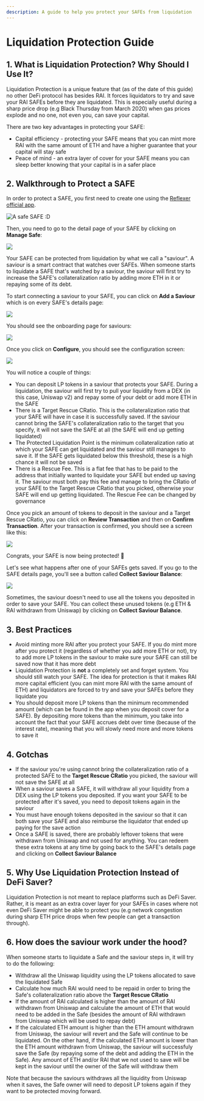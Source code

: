 ```yaml
---
description: A guide to help you protect your SAFEs from liquidation
---
```


# Liquidation Protection Guide

## 1. What is Liquidation Protection? Why Should I Use It?

Liquidation Protection is a unique feature that \(as of the date of this guide\) no other DeFi protocol has besides RAI. It forces liquidators to try and save your RAI SAFEs before they are liquidated. This is especially useful during a sharp price drop \(e.g Black Thursday from March 2020\) when gas prices explode and no one, not even you, can save your capital.

There are two key advantages in protecting your SAFE:

* Capital efficiency - protecting your SAFE means that you can mint more RAI with the same amount of ETH and have a higher guarantee that your capital will stay safe
* Peace of mind - an extra layer of cover for your SAFE means you can sleep better knowing that your capital is in a safer place

## 2. Walkthrough to Protect a SAFE

In order to protect a SAFE, you first need to create one using the [Reflexer official app](https://app.reflexer.finance/).

![A safe SAFE :D](../.gitbook/assets/main.png)

Then, you need to go to the detail page of your SAFE by clicking on **Manage Safe**:

![](../.gitbook/assets/details.png)

Your SAFE can be protected from liquidation by what we call a "saviour". A saviour is a smart contract that watches over SAFEs. When someone starts to liquidate a SAFE that's watched by a saviour, the saviour will first try to increase the SAFE's collateralization ratio by adding more ETH in it or repaying some of its debt.

To start connecting a saviour to your SAFE, you can click on **Add a Saviour** which is on every SAFE's details page:

![](../.gitbook/assets/untitled-design.png)

You should see the onboarding page for saviours:

![](../.gitbook/assets/onboarding-saviour.png)

Once you click on **Configure**, you should see the configuration screen:

![](../.gitbook/assets/saviour-config.png)

You will notice a couple of things:

* You can deposit LP tokens in a saviour that protects your SAFE. During a liquidation, the saviour will first try to pull your liquidity from a DEX \(in this case, Uniswap v2\) and repay some of your debt or add more ETH in the SAFE
* There is a Target Rescue CRatio. This is the collateralization ratio that your SAFE will have in case it is successfully saved. If the saviour cannot bring the SAFE's collateralization ratio to the target that you specify, it will not save the SAFE at all \(the SAFE will end up getting liquidated\)
* The Protected Liquidation Point is the minimum collateralization ratio at which your SAFE can get liquidated and the saviour still manages to save it. If the SAFE gets liquidated below this threshold, these is a high chance it will not be saved
* There is a Rescue Fee. This is a flat fee that has to be paid to the address that initially wanted to liquidate your SAFE but ended up saving it. The saviour must both pay this fee and manage to bring the CRatio of your SAFE to the Target Rescue CRatio that you picked, otherwise your SAFE will end up getting liquidated. The Rescue Fee can be changed by governance

Once you pick an amount of tokens to deposit in the saviour and a Target Rescue CRatio, you can click on **Review Transaction** and then on **Confirm Transaction**. After your transaction is confirmed, you should see a screen like this:

![](../.gitbook/assets/safe-saviour.png)

Congrats, your SAFE is now being protected! 🎉

Let's see what happens after one of your SAFEs gets saved. If you go to the SAFE details page, you'll see a button called **Collect Saviour Balance**:

![](../.gitbook/assets/untitled-design-1-.png)

Sometimes, the saviour doesn't need to use all the tokens you deposited in order to save your SAFE. You can collect these unused tokens \(e.g ETH & RAI withdrawn from Uniswap\) by clicking on **Collect Saviour Balance**.

## 3. Best Practices

* Avoid minting more RAI after you protect your SAFE. If you do mint more after you protect it \(regardless of whether you add more ETH or not\), try to add more LP tokens in the saviour to make sure your SAFE can still be saved now that it has more debt
* Liquidation Protection is **not** a completely set and forget system. You should still watch your SAFE. The idea for protection is that it makes RAI more capital efficient \(you can mint more RAI with the same amount of ETH\) and liquidators are forced to try and save your SAFEs before they liquidate you
* You should deposit more LP tokens than the minimum recommended amount \(which can be found in the app when you deposit cover for a SAFE\). By depositing more tokens than the minimum, you take into account the fact that your SAFE accrues debt over time \(because of the interest rate\), meaning that you will slowly need more and more tokens to save it 

## 4. Gotchas

* If the saviour you're using cannot bring the collateralization ratio of a protected SAFE to the **Target Rescue CRatio** you picked, the saviour will not save the SAFE at all
* When a saviour saves a SAFE, it will withdraw all your liquidity from a DEX using the LP tokens you deposited. If you want your SAFE to be protected after it's saved, you need to deposit tokens again in the saviour
* You must have enough tokens deposited in the saviour so that it can both save your SAFE and also reimburse the liquidator that ended up paying for the save action
* Once a SAFE is saved, there are probably leftover tokens that were withdrawn from Uniswap and not used for anything. You can redeem these extra tokens at any time by going back to the SAFE's details page and clicking on **Collect Saviour Balance**

## 5. Why Use Liquidation Protection Instead of DeFi Saver?

Liquidation Protection is not meant to replace platforms such as DeFi Saver. Rather, it is meant as an extra cover layer for your SAFEs in cases where not even DeFi Saver might be able to protect you \(e.g network congestion during sharp ETH price drops when few people can get a transaction through\).

## 6. How does the saviour work under the hood?

When someone starts to liquidate a Safe and the saviour steps in, it will try to do the following:

* Withdraw all the Uniswap liquidity using the LP tokens allocated to save the liquidated Safe
* Calculate how much RAI would need to be repaid in order to bring the Safe's collateralization ratio above the **Target Rescue CRatio**
* If the amount of RAI calculated is higher than the amount of RAI withdrawn from Uniswap and calculate the amount of ETH that would need to be added in the Safe \(besides the amount of RAI withdrawn from Uniswap which will be used to repay debt\)
* If the calculated ETH amount is higher than the ETH amount withdrawn from Uniswap, the saviour will revert and the Safe will continue to be liquidated. On the other hand, if the calculated ETH amount is lower than the ETH amount withdrawn from Uniswap, the saviour will successfuly save the Safe \(by repaying some of the debt and adding the ETH in the Safe\). Any amount of ETH and/or RAI that we not used to save will be kept in the saviour until the owner of the Safe will withdraw them

Note that because the saviours withdraws all the liquidity from Uniswap when it saves, the Safe owner will need to deposit LP tokens again if they want to be protected moving forward.


